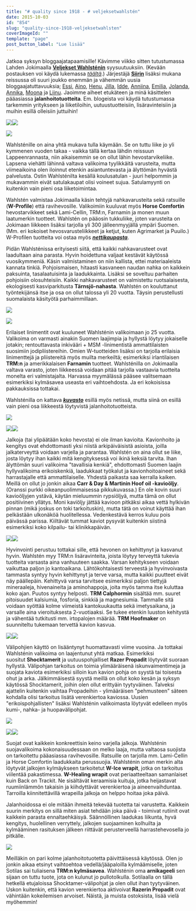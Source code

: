 ```yaml
---
title: "# quality since 1918 - # veljeksetwahlstén"
date: 2015-10-03
id: "854"
slug: "quality-since-1918-veljeksetwahlsten"
coverImageId: ""
template: "page"
post_button_label: "Lue lisää"
---
```


Jatkoa syksyn bloggaajatapaamisille! Kävimme viikko sitten tutustumassa Lahden Jokimaalla **[Veljekset Wahlsténin](http://veljwahlsten.com/)** syysuutuuksiin. (Kevään postauksen voi käydä lukemassa _[täältä](http://arvaamattomasti.blogspot.fi/2015/03/olla-tiukka-ja-kateva-huikean-pateva.html)_.) Järjestäjä **[Siirin](http://skaskinen.blogspot.fi/)** lisäksi mukana reissussa oli suuri joukko enemmän ja vähemmän uusia bloggaajatuttavuuksia; [Essi](http://essinponiblogi.blogspot.fi/), [Aino](http://aiinon.blogspot.fi/), [Henu](http://henunelamaa.blogspot.fi/), [Jilla](http://jillanblogi.blogspot.fi/), [Idde](http://iddejacoda.blogspot.fi/), [Anniina](http://friisilainen.blogspot.fi/), [Emilia](http://emiliajaoodi.blogspot.fi/), [Jolanda](http://arvonherra.blogspot.fi/), [Annika](http://tarinoitatuntilaiselta.blogspot.fi/), [Moona](http://momoona.blogspot.fi/) ja [Liinu](http://ohjastuntumalla.blogspot.fi/). Jaoimme aiheet etukäteen ja minä käsittelen pääasiassa **jalanhoitotuotteita**. Em. blogeista voi käydä tutustumassa tarkemmin yritykseen ja liiketiloihin, uutuustuotteisiin, lisäravinteisiin ja muihin esillä olleisiin juttuihin!

[![](/images/IMG_1417_.jpg)](http://3.bp.blogspot.com/-LvmJKCxDb70/Vge9aMI7fMI/AAAAAAAAKI4/JrTnS4PSKsM/s1600/IMG_1417_.jpg)[![](/images/IMG_1420_.jpg)](http://4.bp.blogspot.com/-_Tr94AqsqB4/Vge9aESLpKI/AAAAAAAAKIw/sHX9JVaRwcg/s1600/IMG_1420_.jpg)

[![](/images/IMG_1430_.jpg)](http://3.bp.blogspot.com/-SKbx-KZ1drE/Vge9aMzv0cI/AAAAAAAAKI0/d9Rgn9KEZRk/s1600/IMG_1430_.jpg)

Wahlsténille on aina yhtä mukava tulla käymään. Se on tuttu liike jo yli kymmenen vuoden takaa - vaikka tällä kertaa lähdin reissuun Lappeenrannasta, niin aikaisemmin se on ollut lähin hevostarvikeliike. Lapsena viehätti lähinnä valtava valikoima tyylikkäitä varusteita, mutta viimeaikoina olen iloinnut etenkin asiantuntevasta ja älyttömän hyvästä palvelusta. Ostin Wahlsténilta kesällä koulusatulan - juuri helpommin ja mukavammin eivät satulakaupat olisi voineet sujua. Satulamyynti on kuitenkin vain pieni osa liiketoimintaa.

Wahlstén valmistaa Jokimaalla käsin tehtyjä nahkavarusteita sekä ratsuille (**W-Profile**) että ravihevosille. Valikoimiin kuuluvat myös **Horse Comfortin** hevostarvikkeet sekä Lami-Cellin, TRM:n, Farnamin ja monen muun laatumerkin tuotteet. Wahlstén on pääosin tukkuliike, joten varusteita on Jokimaan liikkeen lisäksi tarjolla yli 300 jälleenmyyjällä ympäri Suomen. (Mm. eri kokoiset hevosvarusteliikkeet ja ketjut, kuten Agrimarket ja Puuilo.) W-Profilen tuotteita voi ostaa myös _**[nettikaupasta](http://www.w-profile.com/)**_.

Pidän Wahlsténissa erityisesti siitä, että kaikki nahkavarusteet ovat laadultaan aina parasta. Hyvin hoidettuna valjaat kestävät käytössä vuosikymmeniä. Käsin valmistaminen on niin kallista, ettei materiaaleista kannata tinkiä. Pohjoismaisen, hitaasti kasvaneen naudan nahka on kaikkein paksuinta, tasalaatuisinta ja laadukkainta. Lisäksi se soveltuu parhaiten pohjoisiin olosuhteisiin. Kaikki nahkavarusteet on valmistettu ruotsalaisesta, ekologisesti kasviparkitusta **Tärnsjö-nahasta**. Wahlstén on kouluttanut työntekijänsä itse ja osa on ollut talossa yli 20 vuotta. Täysin perustellusti suomalaista käsityötä parhaimmillaan.

[![](/images/IMG_1591_.jpg)](http://2.bp.blogspot.com/-Tpb-0Bn9tMc/Vge9dT-OT-I/AAAAAAAAKK4/tUxRzDnXmvw/s1600/IMG_1591_.jpg)

[![](/images/IMG_1495_.jpg)](http://4.bp.blogspot.com/-G9dNhTMdMdI/Vge9bf8jUuI/AAAAAAAAKJA/mJTN_XtOjNo/s1600/IMG_1495_.jpg)

Erilaiset linimentit ovat kuuluneet Wahlsténin valikoimaan jo 25 vuotta. Valikoima on varmasti ainakin Suomen laajimpia ja hyllystä löytyy jokaiselle jotakin; rentouttavasta inkivääri + MSM -linimentistä ammattilaisten suosimiin jodipliistereihin. Omien W-tuotteiden lisäksi on tarjolla erilaisia linimenttejä ja pliistereitä myös muilta merkeiltä; esimerkiksi irlantilaisen **TRM:n** ja amerikkalaisen **Farnamin** tuotteet. Wahlsténilla on Jokimaalla valtava varasto, joten liikkeessä voidaan pitää tarjolla vastaavia tuotteita monelta eri valmistajalta. Harvassa myymälässä pääsee valitsemaan esimerkiksi kylmäsavea useasta eri vaihtoehdosta. Ja eri kokoisissa pakkauksissa tottakai.

Wahlsténilla on kattava _**[kuvasto](http://epaper.fi/read/1946/s9K78o86)**_ esillä myös netissä, mutta siinä on esillä vain pieni osa liikkeestä löytyvistä jalanhoitotuotteista.

[![](/images/IMG_1593_.jpg)](http://1.bp.blogspot.com/-OARWRy0faYY/Vge9dsJ0wkI/AAAAAAAAKJs/NpV4EJ7GZyw/s1600/IMG_1593_.jpg)

[![](/images/IMG_1594_.jpg)](http://1.bp.blogspot.com/-zIrq9M8eSAY/Vge9eCNqFpI/AAAAAAAAKKw/LLI5LH-fG7A/s1600/IMG_1594_.jpg)[![](/images/IMG_1596_.jpg)](http://2.bp.blogspot.com/-rz81OiDvazk/Vge9fLCXilI/AAAAAAAAKKs/qruXHCCk4Gk/s1600/IMG_1596_.jpg)

Jalkoja (tai ylipäätään koko hevosta) ei ole ilman kavioita. Kavionhoito ja kengitys ovat ehdottomasti yksi niistä arkipäiväisistä asioista, joilla jalkaterveyttä voidaan varjella ja parantaa. Wahlstén on aina ollut se liike, josta löytyy ihan kaikki mitä kengityksessä voi ikinä keksiä tarvita. Ihan älyttömän suuri valikoima "tavallisia kenkiä", ehdottomasti Suomen laajin hyllyvalikoima erikoiskenkiä, laadukkaat työkalut ja kavionhoitoaineet sekä harrastajalle että ammattilaiselle. Yhdestä paikasta saa kerralla kaiken. Meillä on ollut jo jonkin aikaa **Carr & Day & Martinin Hoof oil -kavioöljy**. (Oranssi purkki oikeanpuolimmaisessa pikkukuvassa.) En ole kovin suuri kavioöljyjen ystävä, käytän mieluummin rypsiöljyä, mutta tämä on ollut positiivinen yllätys. Moni kaviöljy jättää kavioon pitkäksi aikaa vettä hylkivän pinnan (mikä joskus on toki tarkoituskin), mutta tätä on voinut käyttää ihan pelkästään ulkonäköä huolitellessa. Vedenkestävä kerros kuluu pois päivässä parissa. Kiiltävät tummat kaviot pysyvät kuitenkin siistinä esimerkiksi koko kilpailu- tai klinikkapäivän.

[![](/images/IMG_1581_.jpg)](http://4.bp.blogspot.com/-7fVYD3sZe-g/Vge9b56xMYI/AAAAAAAAKJU/DuA0V9NkLC0/s1600/IMG_1581_.jpg)[![](/images/IMG_1612_.jpg)](http://4.bp.blogspot.com/-ILIQbzg4SME/Vge9fy7lNmI/AAAAAAAAKKk/VqqgQFb61Og/s1600/IMG_1612_.jpg)

Hyvinvointi perustuu tottakai sille, että hevonen on kehittynyt ja kasvanut hyvin. Wahlstén myy TRM:n lisäravinteita, joista löytyy terveyttä tukevia tuotteita varsasta aina vanhuuteen saakka. Varsan kehitykseen voidaan vaikuttaa paljon jo kantoaikana. Lähtökohtaisesti terveestä ja hyvinvoivasta tammasta syntyy hyvin kehittynyt ja terve varsa, mutta kaikki puutteet eivät näy päällepäin. Kehittyvä varsa tarvitsee esimerkiksi paljon tiettyjä mineraaleja, hivenaineita ja aminohappoja, joita myös tamma itse kuluttaa koko ajan. Puutos syntyy helposti. **TRM Calphormin** sisältää mm. suuret pitoisuudet kalsiumia, fosforia, sinkkiä ja magnesiumia. Tammalle sitä voidaan syöttää kolme viimeistä kantokuukautta sekä imetysaikana, ja varsalle aina vieroituksesta 2-vuotiaaksi. Se tukee etenkin luuston kehitystä ja vähentää tutkitusti mm. irtopalojen määrää. **TRM Hoofmaker** on suunniteltu tukemaan tervettä kavion kasvua.

[![](/images/IMG_1588_.jpg)](http://2.bp.blogspot.com/-215-Sp8aTho/Vge9cnXOnoI/AAAAAAAAKJg/HQYJIi4TzZM/s1600/IMG_1588_.jpg)[![](/images/IMG_1604_.jpg)](http://3.bp.blogspot.com/-wLVCcJfe9yQ/Vge9fbMxydI/AAAAAAAAKKE/dZCIzsd3tl8/s1600/IMG_1604_.jpg)

Välipohjien käyttö on lisääntynyt huomattavasti viime vuosina. Ja tottakai Wahlsténin valikoima on laajentunut yhtä matkaa. Esimerkiksi suositut **Shocktamerit** ja uutuuspohjalliset **Razer Propadit** löytyvät suoraan hyllystä. Välipohjan tarkoitus on toimia ylimääräisenä iskunvaimentimeja ja suojata kaviota esimerkiksi silloin kun kavion pohja on syystä tai toisesta ohut ja arka. Jälkimmäisestä syystä meillä on ollut koko kesän ja syksyn käytössä Shocktamerit, joihin olen ollut erittyäin tyytyväinen. Talveksi ajattelin kuitenkin vaihtaa Propadeihin - ylimääräisen "pehmusteen" säteen kohdalla olisi tarkoitus lisätä verenkiertoa kaviossa. Uusien "erikoispohjallisten" lisäksi Wahlsténin valikoimasta löytyvät edelleen myös kumi-, nahka- ja huopavälipohjat.

[![](/images/IMG_1617_.jpg)](http://3.bp.blogspot.com/--LcQ3rZafg8/Vge9gGLAXbI/AAAAAAAAKKY/iorMBPwZj9Q/s1600/IMG_1617_.jpg)

[![](/images/IMG_1564_.jpg)](http://1.bp.blogspot.com/-3cXFcH7otFk/Vge9jCR-2jI/AAAAAAAAKK0/fKVhC8HfLDs/s1600/IMG_1564_.jpg)[![](/images/IMG_1676_.jpg)](http://1.bp.blogspot.com/-vXMejx_2eoE/VhBDSL0nNtI/AAAAAAAAKLs/vpNIDCPCeTU/s1600/IMG_1676_.jpg)

Suojat ovat kaikkein konkreettisin keino varjella jalkoja. Wahlsténin suojavalikoima kokonaisuudessaan on melko laaja, mutta valtaosa suojista on tarkoitettu pääasiassa ravihevosille. Ratsuille on tarjolla mm. Lami-Cellin ja Horse Comfortin laadukkaita perussuojia. Wahlsténin oman merkin alta löytyvät jalkojen kylmäykseen tarkoitetut **W-Ice wrapit**, jotka on tarkoitus viilentää pakastimessa. **W-Healing wrapit** ovat periaatteeltaan samanlaiset kuin Back on Trackit. Ne sisältävät keraamisia kuituja, jotka heijastavat ruumiinlämmön takaisin ja kiihdyttävät verenkiertoa ja aineenvaihduntaa. Tarroilla kiinnitettävillä wrapeilla jalkoja on helppo hoitaa joka päivä.

Jalanhoidossa ei ole mitään ihmeitä tekevää tuotetta tai varustetta. Kaikkein suurin merkitys on sillä miten asiat tehdään joka päivä - toimivat rutiinit ovat kaikkein parasta ennaltaehkäisyä. Säännöllinen laadukas liikunta, hyvä kengitys, huolellinen verryttely, jalkojen suojaaminen kolhuilta ja kylmääminen rasituksen jälkeen riittävät perusterveellä harrastehevosella jo pitkälle.

[![](/images/IMG_1643_.jpg)](http://1.bp.blogspot.com/-NBvnUXFYTbA/Vge9hnCASDI/AAAAAAAAKKc/_RL15OfqO1U/s1600/IMG_1643_.jpg)

Meilläkin on pari kolme jalanhoitotuotetta päivittäisessä käytössä. Olen jo jonkin aikaa etsinyt vaihtoehtoa vedellä/jääpaloilla kylmäämiselle, joten Sotilas sai tuliaisena **TRM:n kylmäsavea**. Wahlsténin oma **arnikageeli** sen sijaan on tuttu tuote, jota on kulunut jo pullotolkulla. Sotilaalla on tällä hetkellä etujaloissa Shocktamer-välipohjat ja olen ollut ihan tyytyväinen. Uskon kuitenkin, että kavion verenkiertoa aktivoivat **Razerin Propadit** ovat vähintään kokeilemisen arvoiset. Näistä, ja muista ostoksista, lisää vielä myöhemmin!

